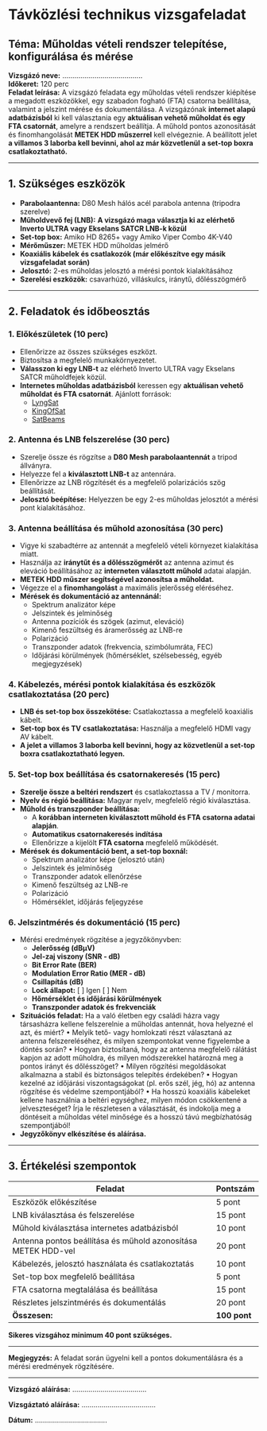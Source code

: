 # Távközlési technikus vizsgafeladat

## **Téma:** Műholdas vételi rendszer telepítése, konfigurálása és mérése

**Vizsgázó neve:** ........................................  
**Időkeret:** 120 perc  
**Feladat leírása:** A vizsgázó feladata egy műholdas vételi rendszer kiépítése a megadott eszközökkel, egy szabadon fogható (FTA) csatorna beállítása, valamint a jelszint mérése és dokumentálása. A vizsgázónak **internet alapú adatbázisból** ki kell választania egy **aktuálisan vehető műholdat és egy FTA csatornát**, amelyre a rendszert beállítja. A műhold pontos azonosítását és finomhangolását **METEK HDD műszerrel** kell elvégeznie. A beállított jelet **a villamos 3 laborba kell bevinni, ahol az már közvetlenül a set-top boxra csatlakoztatható.**

---

## **1. Szükséges eszközök**
- **Parabolaantenna:** D80 Mesh hálós acél parabola antenna (tripodra szerelve)
- **Műholdvevő fej (LNB):** **A vizsgázó maga választja ki az elérhető Inverto ULTRA vagy Ekselans SATCR LNB-k közül**
- **Set-top box:** Amiko HD 8265+ vagy Amiko Viper Combo 4K-V40
- **Mérőműszer:** METEK HDD műholdas jelmérő
- **Koaxiális kábelek és csatlakozók (már előkészítve egy másik vizsgafeladat során)**
- **Jelosztó:** 2-es műholdas jelosztó a mérési pontok kialakításához
- **Szerelési eszközök:** csavarhúzó, villáskulcs, iránytű, dőlésszögmérő

---

## **2. Feladatok és időbeosztás**

### **1. Előkészületek (10 perc)**
- Ellenőrizze az összes szükséges eszközt.
- Biztosítsa a megfelelő munkakörnyezetet.
- **Válasszon ki egy LNB-t** az elérhető Inverto ULTRA vagy Ekselans SATCR műholdfejek közül.
- **Internetes műholdas adatbázisból** keressen egy **aktuálisan vehető műholdat és FTA csatornát**. Ajánlott források:
  - [LyngSat](https://www.lyngsat.com/)
  - [KingOfSat](https://en.kingofsat.net/)
  - [SatBeams](https://www.satbeams.com/)

### **2. Antenna és LNB felszerelése (30 perc)**
- Szerelje össze és rögzítse a **D80 Mesh parabolaantennát** a tripod állványra.
- Helyezze fel a **kiválasztott LNB-t** az antennára.
- Ellenőrizze az LNB rögzítését és a megfelelő polarizációs szög beállítását.
- **Jelosztó beépítése:** Helyezzen be egy 2-es műholdas jelosztót a mérési pont kialakításához.


### **3. Antenna beállítása és műhold azonosítása (30 perc)**
- Vigye ki szabadtérre az antennát a megfelelő vételi környezet kialakítása miatt. 
- Használja az **iránytűt és a dőlésszögmérőt** az antenna azimut és eleváció beállításához az **interneten választott műhold** adatai alapján.
- **METEK HDD műszer segítségével azonosítsa a műholdat.**
- Végezze el a **finomhangolást** a maximális jelerősség eléréséhez.
- **Mérések és dokumentáció az antennánál:**
  - Spektrum analizátor képe
  - Jelszintek és jelminőség
  - Antenna pozíciók és szögek (azimut, eleváció)
  - Kimenő feszültség és áramerősség az LNB-re
  - Polarizáció
  - Transzponder adatok (frekvencia, szimbólumráta, FEC)
  - Időjárási körülmények (hőmérséklet, szélsebesség, egyéb megjegyzések)

### **4. Kábelezés, mérési pontok kialakítása és eszközök csatlakoztatása (20 perc)**
- **LNB és set-top box összekötése:** Csatlakoztassa a megfelelő koaxiális kábelt.
- **Set-top box és TV csatlakoztatása:** Használja a megfelelő HDMI vagy AV kábelt.
- **A jelet a villamos 3 laborba kell bevinni, hogy az közvetlenül a set-top boxra csatlakoztatható legyen.**

### **5. Set-top box beállítása és csatornakeresés (15 perc)**
- **Szerelje össze a beltéri rendszert** és csatlakoztassa a TV / monitorra. 
- **Nyelv és régió beállítása:** Magyar nyelv, megfelelő régió kiválasztása.
- **Műhold és transzponder beállítása:**
  - A **korábban interneten kiválasztott műhold és FTA csatorna adatai alapján**.
  - **Automatikus csatornakeresés indítása**
  - Ellenőrizze a kijelölt **FTA csatorna** megfelelő működését.
- **Mérések és dokumentáció bent, a set-top boxnál:**
  - Spektrum analizátor képe (jelosztó után)
  - Jelszintek és jelminőség
  - Transzponder adatok ellenőrzése
  - Kimenő feszültség az LNB-re
  - Polarizáció
  - Hőmérséklet, időjárás feljegyzése

### **6. Jelszintmérés és dokumentáció (15 perc)**
- Mérési eredmények rögzítése a jegyzőkönyvben:
  - **Jelerősség (dBμV)**
  - **Jel-zaj viszony (SNR - dB)**
  - **Bit Error Rate (BER)**
  - **Modulation Error Ratio (MER - dB)**
  - **Csillapítás (dB)**
  - **Lock állapot:** [ ] Igen [ ] Nem
  - **Hőmérséklet és időjárási körülmények**
  - **Transzponder adatok és frekvenciák**
- **Szituációs feladat:**
  Ha a való életben egy családi házra vagy társasházra kellene felszerelnie a műholdas antennát, hova helyezné el azt, és miért?
  	•	Melyik tető- vagy homlokzati részt választaná az antenna felszereléséhez, és milyen szempontokat venne figyelembe a döntés során?
  	•	Hogyan biztosítaná, hogy az antenna megfelelő rálátást kapjon az adott műholdra, és milyen módszerekkel határozná meg a pontos irányt és dőlésszöget?
  	•	Milyen rögzítési megoldásokat alkalmazna a stabil és biztonságos telepítés érdekében?
  	•	Hogyan kezelné az időjárási viszontagságokat (pl. erős szél, jég, hó) az antenna rögzítése és védelme szempontjából?
  	•	Ha hosszú koaxiális kábeleket kellene használnia a beltéri egységhez, milyen módon csökkentené a jelveszteséget?
  Írja le részletesen a választását, és indokolja meg a döntéseit a műholdas vétel minősége és a hosszú távú megbízhatóság szempontjából!
- **Jegyzőkönyv elkészítése és aláírása.**

---

## **3. Értékelési szempontok**

| Feladat | Pontszám |
|---------|----------|
| Eszközök előkészítése | 5 pont |
| LNB kiválasztása és felszerelése | 15 pont |
| Műhold kiválasztása internetes adatbázisból | 10 pont |
| Antenna pontos beállítása és műhold azonosítása METEK HDD-vel | 20 pont |
| Kábelezés, jelosztó használata és csatlakoztatás | 10 pont |
| Set-top box megfelelő beállítása | 5 pont |
| FTA csatorna megtalálása és beállítása | 15 pont |
| Részletes jelszintmérés és dokumentálás  | 20 pont |
| **Összesen:** | **100 pont** |

**Sikeres vizsgához minimum 40 pont szükséges.**

---

**Megjegyzés:** A feladat során ügyelni kell a pontos dokumentálásra és a mérési eredmények rögzítésére.

---

**Vizsgázó aláírása:** .....................................

**Vizsgáztató aláírása:** .....................................

**Dátum:** ....................................

